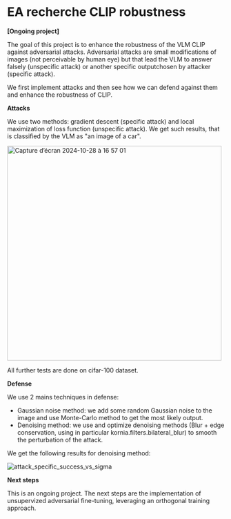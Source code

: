 # EA recherche CLIP robustness

**[Ongoing project]**

The goal of this project is to enhance the robustness of the VLM CLIP against adversarial attacks.
Adversarial attacks are small modifications of images (not perceivable by human eye) but that lead the VLM to answer falsely (unspecific attack) or another specific outputchosen by attacker (specific attack).

We first implement attacks and then see how we can defend against them and enhance the robustness of CLIP.

**Attacks**

We use two methods: gradient descent (specific attack) and local maximization of loss function (unspecific attack).
We get such results, that is classified by the VLM as "an image of a car".

<img width="497" alt="Capture d’écran 2024-10-28 à 16 57 01" src="https://github.com/user-attachments/assets/fad062ae-bfe3-4bf1-9f73-e5acc4202a0d">

All further tests are done on cifar-100 dataset.

**Defense**

We use 2 mains techniques in defense:

- Gaussian noise method: we add some random Gaussian noise to the image and use Monte-Carlo method to get the most likely output.
- Denoising method: we use and optimize denoising methods (Blur + edge conservation, using in particular kornia.filters.bilateral_blur) to smooth the perturbation of the attack.

We get the following results for denoising method:

![attack_specific_success_vs_sigma](https://github.com/user-attachments/assets/829fbc5f-9691-4c57-ac51-1d7e916ae04a)

**Next steps**

This is an ongoing project.
The next steps are the implementation of unsupervized adversarial fine-tuning, leveraging an orthogonal training approach.

